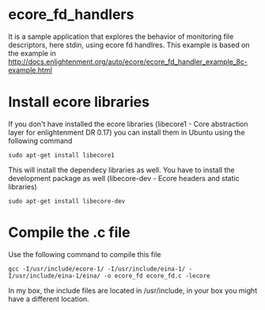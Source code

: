 ecore_fd_handlers
=================

It is a sample application that explores the behavior of monitoring file descriptors, here stdin, using ecore fd handlres. This example is based on the example in http://docs.enlightenment.org/auto/ecore/ecore_fd_handler_example_8c-example.html

Install ecore libraries
=======================

If you don't have installed the ecore libraries (libecore1 - Core abstraction layer for enlightenment DR 0.17) you can install them in Ubuntu using the following command

`sudo apt-get install libecore1`

This will install the dependecy libraries as well. You have to install the development package as well (libecore-dev - Ecore headers and static libraries)

`sudo apt-get install libecore-dev`

Compile the .c file
===================

Use the following command to compile this file

`gcc -I/usr/include/ecore-1/ -I/usr/include/eina-1/ -I/usr/include/eina-1/eina/ -o ecore_fd ecore_fd.c -lecore`

In my box, the include files are located in /usr/include, in your box you might have a different location.
